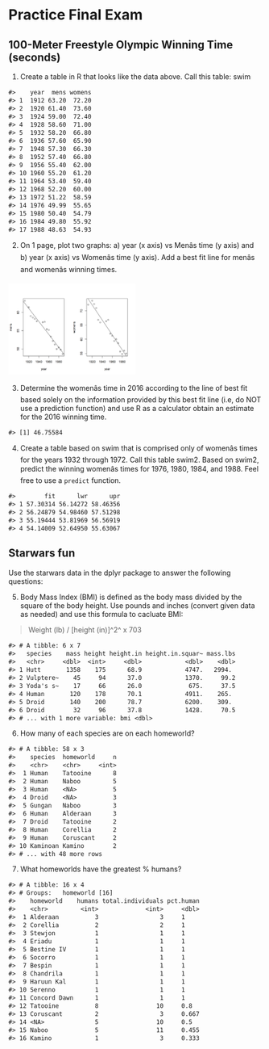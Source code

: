 # Practice Final Exam

## 100-Meter Freestyle Olympic Winning Time (seconds)


1.	Create a table in R that looks like the data above.  Call this table: swim


```
#>    year  mens womens
#> 1  1912 63.20  72.20
#> 2  1920 61.40  73.60
#> 3  1924 59.00  72.40
#> 4  1928 58.60  71.00
#> 5  1932 58.20  66.80
#> 6  1936 57.60  65.90
#> 7  1948 57.30  66.30
#> 8  1952 57.40  66.80
#> 9  1956 55.40  62.00
#> 10 1960 55.20  61.20
#> 11 1964 53.40  59.40
#> 12 1968 52.20  60.00
#> 13 1972 51.22  58.59
#> 14 1976 49.99  55.65
#> 15 1980 50.40  54.79
#> 16 1984 49.80  55.92
#> 17 1988 48.63  54.93
```

2.	On 1 page, plot two graphs: a) year (x axis) vs Menâs time (y axis) and b) year (x axis) vs Womenâs time (y axis). Add a best fit line for menâs and womenâs winning times. 

<img src="25-practicefinal_files/figure-html/unnamed-chunk-2-1.png" width="50%" />

3.	Determine the womenâs time in 2016 according to the line of best fit based solely on the information provided by this best fit line (i.e, do NOT use a prediction function) and use R as a calculator obtain an estimate for the 2016 winning time.


```
#> [1] 46.75584
```

4.	Create a table based on swim that is comprised only of womenâs times for the years 1932 through 1972.  Call this table swim2.  Based on swim2, predict the winning womenâs times for 1976, 1980, 1984, and 1988. Feel free to use a `predict` function.


```
#>        fit      lwr      upr
#> 1 57.30314 56.14272 58.46356
#> 2 56.24879 54.98460 57.51298
#> 3 55.19444 53.81969 56.56919
#> 4 54.14009 52.64950 55.63067
```



## Starwars fun

Use the starwars data in the dplyr package to answer the following questions:

5. Body Mass Index (BMI) is defined as the body mass divided by the square of the body height.  Use pounds and inches (convert given data as needed) and use this formula to cacluate BMI:

> Weight (lb) / [height (in)]^2^ x 703

 

```
#> # A tibble: 6 x 7
#>   species    mass height height.in height.in.squar~ mass.lbs
#>   <chr>     <dbl>  <int>     <dbl>            <dbl>    <dbl>
#> 1 Hutt       1358    175      68.9            4747.   2994. 
#> 2 Vulptere~    45     94      37.0            1370.     99.2
#> 3 Yoda's s~    17     66      26.0             675.     37.5
#> 4 Human       120    178      70.1            4911.    265. 
#> 5 Droid       140    200      78.7            6200.    309. 
#> 6 Droid        32     96      37.8            1428.     70.5
#> # ... with 1 more variable: bmi <dbl>
```


6. How many of each species are on each homeworld? 


```
#> # A tibble: 58 x 3
#>    species  homeworld     n
#>    <chr>    <chr>     <int>
#>  1 Human    Tatooine      8
#>  2 Human    Naboo         5
#>  3 Human    <NA>          5
#>  4 Droid    <NA>          3
#>  5 Gungan   Naboo         3
#>  6 Human    Alderaan      3
#>  7 Droid    Tatooine      2
#>  8 Human    Corellia      2
#>  9 Human    Coruscant     2
#> 10 Kaminoan Kamino        2
#> # ... with 48 more rows
```


7. What homeworlds have the greatest % humans?


```
#> # A tibble: 16 x 4
#> # Groups:   homeworld [16]
#>    homeworld    humans total.individuals pct.human
#>    <chr>         <int>             <int>     <dbl>
#>  1 Alderaan          3                 3     1    
#>  2 Corellia          2                 2     1    
#>  3 Stewjon           1                 1     1    
#>  4 Eriadu            1                 1     1    
#>  5 Bestine IV        1                 1     1    
#>  6 Socorro           1                 1     1    
#>  7 Bespin            1                 1     1    
#>  8 Chandrila         1                 1     1    
#>  9 Haruun Kal        1                 1     1    
#> 10 Serenno           1                 1     1    
#> 11 Concord Dawn      1                 1     1    
#> 12 Tatooine          8                10     0.8  
#> 13 Coruscant         2                 3     0.667
#> 14 <NA>              5                10     0.5  
#> 15 Naboo             5                11     0.455
#> 16 Kamino            1                 3     0.333
```
